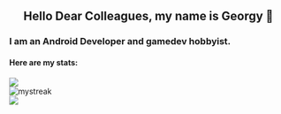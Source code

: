 <h2 align="center"> Hello Dear Colleagues, my name is Georgy 👋 </h2>

### I am an Android Developer and gamedev hobbyist.

#### Here are my stats: 


<div align-items="center"; style="display: flex; flex-direction: column;">
 <img class="img" src="https://github-readme-stats.vercel.app/api?username=Steyrix&show_icons=true&theme=tokyonight" />
 
 <img class="img" src="https://github-readme-streak-stats.herokuapp.com/?user=Steyrix&theme=tokyonight" alt="mystreak" />
 
 <img class="img" src="https://github-readme-stats.vercel.app/api/top-langs/?username=Steyrix&theme=tokyonight&layout=compact" />
</div>
  

